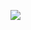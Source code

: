 [![](https://images.microbadger.com/badges/version/mskcc/disambiguate:1.0.0.svg)](https://microbadger.com/images/mskcc/disambiguate:1.0.0 "Get your own version badge on microbadger.com")
